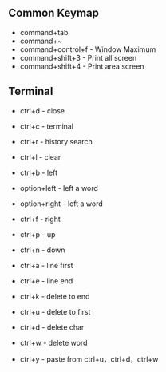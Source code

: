 ## Common Keymap

- command+tab
- command+~
- command+control+f - Window Maximum
- command+shift+3   - Print all screen
- command+shift+4   - Print area screen

## Terminal

- ctrl+d       - close
- ctrl+c       - terminal
- ctrl+r       - history search
- ctrl+l       - clear

- ctrl+b       - left
- option+left  - left a word
- option+right - left a word
- ctrl+f       - right
- ctrl+p       - up
- ctrl+n       - down
- ctrl+a       - line first
- ctrl+e       - line end

- ctrl+k       - delete to end
- ctrl+u       - delete to first
- ctrl+d       - delete char
- ctrl+w       - delete word
- ctrl+y       - paste from ctrl+u，ctrl+d，ctrl+w



